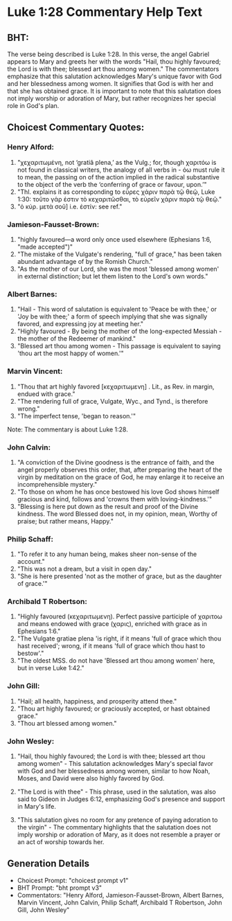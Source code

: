 # Luke 1:28 Commentary Help Text

## BHT:
The verse being described is Luke 1:28. In this verse, the angel Gabriel appears to Mary and greets her with the words "Hail, thou highly favoured; the Lord is with thee; blessed art thou among women." The commentators emphasize that this salutation acknowledges Mary's unique favor with God and her blessedness among women. It signifies that God is with her and that she has obtained grace. It is important to note that this salutation does not imply worship or adoration of Mary, but rather recognizes her special role in God's plan.

## Choicest Commentary Quotes:
### Henry Alford:
1. "χεχαριτωμένη, not ‘gratiâ plena,’ as the Vulg.; for, though χαριτόω is not found in classical writers, the analogy of all verbs in - όω must rule it to mean, the passing on of the action implied in the radical substantive to the object of the verb the ‘conferring of grace or favour, upon.’" 
2. "Thl. explains it as corresponding to εὗρες χάριν παρὰ τῷ θεῷ, Luke 1:30: τοῦτο γάρ ἐστιν τὸ κεχαριτῶσθαι, τὸ εὑρεῖν χάριν παρὰ τῷ θεῷ."
3. "ὁ κύρ. μετὰ σοῦ] i.e. ἐστίν: see ref."

### Jamieson-Fausset-Brown:
1. "highly favoured—a word only once used elsewhere (Ephesians 1:6, "made accepted")"
2. "The mistake of the Vulgate's rendering, "full of grace," has been taken abundant advantage of by the Romish Church."
3. "As the mother of our Lord, she was the most 'blessed among women' in external distinction; but let them listen to the Lord's own words."

### Albert Barnes:
1. "Hail - This word of salutation is equivalent to 'Peace be with thee,' or 'Joy be with thee;' a form of speech implying that she was signally favored, and expressing joy at meeting her."
2. "Highly favoured - By being the mother of the long-expected Messiah - the mother of the Redeemer of mankind."
3. "Blessed art thou among women - This passage is equivalent to saying 'thou art the most happy of women.'"

### Marvin Vincent:
1. "Thou that art highly favored [κεχαριτωμενη] . Lit., as Rev. in margin, endued with grace."
2. "The rendering full of grace, Vulgate, Wyc., and Tynd., is therefore wrong."
3. "The imperfect tense, 'began to reason.'"

Note: The commentary is about Luke 1:28.

### John Calvin:
1. "A conviction of the Divine goodness is the entrance of faith, and the angel properly observes this order, that, after preparing the heart of the virgin by meditation on the grace of God, he may enlarge it to receive an incomprehensible mystery."
2. "To those on whom he has once bestowed his love God shows himself gracious and kind, follows and 'crowns them with loving-kindness.'"
3. "Blessing is here put down as the result and proof of the Divine kindness. The word Blessed does not, in my opinion, mean, Worthy of praise; but rather means, Happy."

### Philip Schaff:
1. "To refer it to any human being, makes sheer non-sense of the account."
2. "This was not a dream, but a visit in open day."
3. "She is here presented 'not as the mother of grace, but as the daughter of grace.'"

### Archibald T Robertson:
1. "Highly favoured (κεχαριτωμενη). Perfect passive participle of χαριτοω and means endowed with grace (χαρις), enriched with grace as in Ephesians 1:6." 
2. "The Vulgate gratiae plena 'is right, if it means 'full of grace which thou hast received'; wrong, if it means 'full of grace which thou hast to bestow'." 
3. "The oldest MSS. do not have 'Blessed art thou among women' here, but in verse Luke 1:42."

### John Gill:
1. "Hail; all health, happiness, and prosperity attend thee." 
2. "Thou art highly favoured; or graciously accepted, or hast obtained grace."
3. "Thou art blessed among women."

### John Wesley:
1. "Hail, thou highly favoured; the Lord is with thee; blessed art thou among women" - This salutation acknowledges Mary's special favor with God and her blessedness among women, similar to how Noah, Moses, and David were also highly favored by God.

2. "The Lord is with thee" - This phrase, used in the salutation, was also said to Gideon in Judges 6:12, emphasizing God's presence and support in Mary's life.

3. "This salutation gives no room for any pretence of paying adoration to the virgin" - The commentary highlights that the salutation does not imply worship or adoration of Mary, as it does not resemble a prayer or an act of worship towards her.


## Generation Details
- Choicest Prompt: "choicest prompt v1"
- BHT Prompt: "bht prompt v3"
- Commentators: "Henry Alford, Jamieson-Fausset-Brown, Albert Barnes, Marvin Vincent, John Calvin, Philip Schaff, Archibald T Robertson, John Gill, John Wesley"

